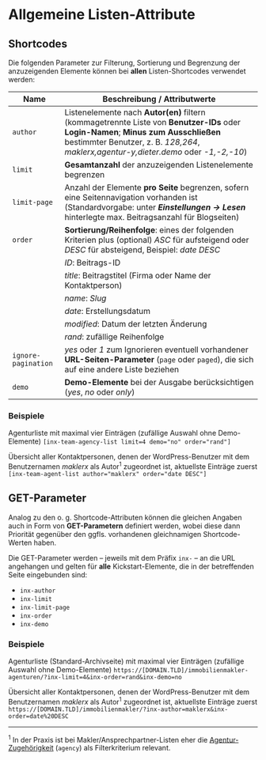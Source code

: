 # Allgemeine Listen-Attribute

## Shortcodes

Die folgenden Parameter zur Filterung, Sortierung und Begrenzung der anzuzeigenden Elemente können bei **allen** Listen-Shortcodes verwendet werden:

| Name | Beschreibung / Attributwerte |
| ---- | ---------------------------- |
| `author` | Listenelemente nach **Autor(en)** filtern (kommagetrennte Liste von **Benutzer-IDs** oder **Login-Namen**; **Minus zum Ausschließen** bestimmter Benutzer, z. B. *128,264*, *maklerx,agentur-y,dieter.demo* oder *-1,-2,-10*) |
| `limit` | **Gesamtanzahl** der anzuzeigenden Listenelemente begrenzen |
| `limit-page` | Anzahl der Elemente **pro Seite** begrenzen, sofern eine Seitennavigation vorhanden ist (Standardvorgabe: unter ***Einstellungen → Lesen*** hinterlegte max. Beitragsanzahl für Blogseiten) |
| `order` | **Sortierung/Reihenfolge**: eines der folgenden Kriterien plus (optional) *ASC* für aufsteigend oder *DESC* für absteigend, Beispiel: *date DESC* |
| | *ID*: Beitrags-ID |
| | *title*: Beitragstitel (Firma oder Name der Kontaktperson) |
| | *name*: *Slug* |
| | *date*: Erstellungsdatum |
| | *modified*: Datum der letzten Änderung |
| | *rand*: zufällige Reihenfolge |
| `ignore-pagination` | *yes* oder *1* zum Ignorieren eventuell vorhandener **URL-Seiten-Parameter** (`page` oder `paged`), die sich auf eine andere Liste beziehen |
| `demo` | **Demo-Elemente** bei der Ausgabe berücksichtigen (*yes*, *no* oder *only*) |

### Beispiele

Agenturliste mit maximal vier Einträgen (zufällige Auswahl ohne Demo-Elemente)
`[inx-team-agency-list limit=4 demo="no" order="rand"]`

Übersicht aller Kontaktpersonen, denen der WordPress-Benutzer mit dem Benutzernamen *maklerx* als Autor<sup>1</sup> zugeordnet ist, aktuellste Einträge zuerst
`[inx-team-agent-list author="maklerx" order="date DESC"]`

## GET-Parameter

Analog zu den o. g. Shortcode-Attributen können die gleichen Angaben auch in Form von **GET-Parametern** definiert werden, wobei diese dann Priorität gegenüber den ggfls. vorhandenen gleichnamigen Shortcode-Werten haben.

Die GET-Parameter werden – jeweils mit dem Präfix `inx-` – an die URL angehangen und gelten für **alle** Kickstart-Elemente, die in der betreffenden Seite eingebunden sind:

- `inx-author`
- `inx-limit`
- `inx-limit-page`
- `inx-order`
- `inx-demo`

### Beispiele

Agenturliste (Standard-Archivseite) mit maximal vier Einträgen (zufällige Auswahl ohne Demo-Elemente)
`https://[DOMAIN.TLD]/immobilienmakler-agenturen/?inx-limit=4&inx-order=rand&inx-demo=no`

Übersicht aller Kontaktpersonen, denen der WordPress-Benutzer mit dem Benutzernamen *maklerx* als Autor<sup>1</sup> zugeordnet ist, aktuellste Einträge zuerst
`https://[DOMAIN.TLD]/immobilienmakler/?inx-author=maklerx&inx-order=date%20DESC`

---

<sup>1</sup> In der Praxis ist bei Makler/Ansprechpartner-Listen eher die [Agentur-Zugehörigkeit](einbindung#Beispiel-1) (`agency`) als Filterkriterium relevant.
